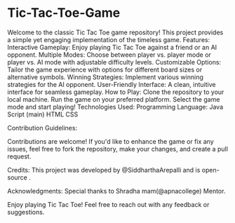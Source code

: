 # Tic-Tac-Toe-Game
Welcome to the classic Tic Tac Toe game repository! This project provides a simple yet engaging implementation of the timeless game.
Features:
Interactive Gameplay: Enjoy playing Tic Tac Toe against a friend or an AI opponent.
Multiple Modes: Choose between player vs. player mode or player vs. AI mode with adjustable difficulty levels.
Customizable Options: Tailor the game experience with options for different board sizes or alternative symbols.
Winning Strategies: Implement various winning strategies for the AI opponent.
User-Friendly Interface: A clean, intuitive interface for seamless gameplay.
How to Play:
Clone the repository to your local machine.
Run the game on your preferred platform.
Select the game mode and start playing!
Technologies Used:
Programming Language: Java Script (main) HTML CSS

Contribution Guidelines:

Contributions are welcome! If you'd like to enhance the game or fix any issues, feel free to fork the repository, make your changes, and create a pull request.

Credits:
This project was developed by @SiddharthaArepalli and is open-source .



Acknowledgments:
Special thanks to Shradha mam(@apnacollege) Mentor.

Enjoy playing Tic Tac Toe! Feel free to reach out with any feedback or suggestions.

